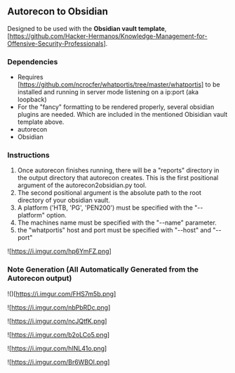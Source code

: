 ##  Autorecon to Obsidian

Designed to be used with the **Obsidian vault template**, [https://github.com/Hacker-Hermanos/Knowledge-Management-for-Offensive-Security-Professionals].

### Dependencies

- Requires [https://github.com/ncrocfer/whatportis/tree/master/whatportis] to be installed and running in server mode listening on a ip:port (aka loopback)
- For the "fancy" formatting to be rendered properly, several obsidian plugins are needed. Which are included in the mentioned Obisidian vault template above.
- autorecon
- Obsidian

### Instructions

1. Once autorecon finishes running, there will be a "reports" directory in the output directory that autorecon creates. This is the first positional argument of the autorecon2obsidian.py tool.
2. The second positional argument is the absolute path to the root directory of your obsidian vault.
3. A platform ('HTB, 'PG', 'PEN200') must be specified with the "--platform" option.
4. The machines name must be specified with the "--name" parameter.
5. the "whatportis" host and port must be specified with "--host" and "--port"

![https://i.imgur.com/hp6YmFZ.png]


### Note Generation (All Automatically Generated from the Autorecon output)

!()[https://i.imgur.com/FHS7m5b.png]

![https://i.imgur.com/nbPbRDc.png]

![https://i.imgur.com/ncJQtfK.png]

![https://i.imgur.com/b2oLCo5.png]

![https://i.imgur.com/hINL41o.png]

![https://i.imgur.com/Br6WBOl.png]
